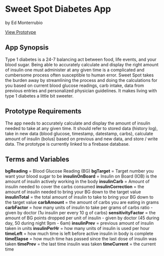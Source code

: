 # Sweet Spot Diabetes App
by Ed Monterrubio

<a href="https://framer.cloud/kcoOh" target="_blank">View Prototype</a>

## App Synopsis
Type 1 diabetes is a 24-7 balancing act between food, life events, and your blood sugar. Being able to accurately calculate and display the right amount of insulin one must administer at any given time is a complicated and cumbersome process often susceptible to human error. Sweet Spot takes the burden away by streamlining the process and doing the calculations for you based on current blood glucose readings, carb intake, data from previous entries and personalized physician guidelines. It makes living with type 1 diabetes a little bit sweeter.

## Prototype Requirements
The app needs to accurately calculate and display the amount of insulin needed to take at any given time. It should refer to stored data (history log), take in new data (blood glucose, timestamp, datestamp, carbs), calculate amount of insulin (bolus) based on previous and new data, and store / write data. The prototype is currently linked to a firebase database.

## Terms and Variables
<strong>bgReading</strong> = Blood Glucose Reading (BG)
<strong>bgTarget</strong> = Target number you want your blood sugar to be
<strong>insulinOnBoard</strong> = Insulin on Board (IOB) is the amount of insulin actively working in the body
<strong>insulinCarb</strong> = Amount of insulin needed to cover the carbs consumed
<strong>insulinCorrection</strong> = the amount of insulin needed to bring your BG down to the target value
<strong>insulinTotal</strong> = the total amount of insulin to take to bring your BG down to the target value
<strong>carbAmount</strong> = the amount of carbs you are eating in grams
<strong>carbFactor</strong> = how many units of insulin to take per grams of carbs ratio - given by doctor (1u insulin per every 10 g of carbs)
<strong>sensitivityFactor</strong> = the amount of BG points dropped per unit of insulin - given by doctor (45 during day, 50 during night 9pm - 6am)
<strong>insulinPrev</strong> = previous amount of insulin taken in units
<strong>insulinPerHr</strong> = how many units of insulin is used per hour
<strong>timeLeft</strong> = how much time is left before active insulin in body is complete
<strong>timeElapse</strong> = how much time has passed since the last dose of insulin was taken
<strong>timePrev</strong> = the last time insulin was taken
<strong>timeCurrent</strong> = the current time
